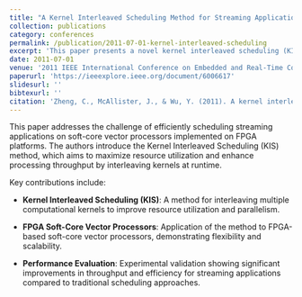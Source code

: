 ```yaml
---
title: "A Kernel Interleaved Scheduling Method for Streaming Applications on Soft-core Vector Processors"
collection: publications
category: conferences
permalink: /publication/2011-07-01-kernel-interleaved-scheduling
excerpt: 'This paper presents a novel kernel interleaved scheduling (KIS) method for streaming applications on soft-core vector processors, aiming to improve resource utilization and performance in FPGA-based systems.'
date: 2011-07-01
venue: '2011 IEEE International Conference on Embedded and Real-Time Computing Systems and Applications (RTCSA), pp. 278–285'
paperurl: 'https://ieeexplore.ieee.org/document/6006617'
slidesurl: ''
bibtexurl: ''
citation: 'Zheng, C., McAllister, J., & Wu, Y. (2011). A kernel interleaved scheduling method for streaming applications on soft-core vector processors. In *2011 IEEE International Conference on Embedded and Real-Time Computing Systems and Applications (RTCSA)* (pp. 278–285). IEEE. https://doi.org/10.1109/RTCSA.2011.6006617'
---
```


This paper addresses the challenge of efficiently scheduling streaming applications on soft-core vector processors implemented on FPGA platforms. The authors introduce the Kernel Interleaved Scheduling (KIS) method, which aims to maximize resource utilization and enhance processing throughput by interleaving kernels at runtime.

Key contributions include:

- **Kernel Interleaved Scheduling (KIS)**: A method for interleaving multiple computational kernels to improve resource utilization and parallelism.

- **FPGA Soft-Core Vector Processors**: Application of the method to FPGA-based soft-core vector processors, demonstrating flexibility and scalability.

- **Performance Evaluation**: Experimental validation showing significant improvements in throughput and efficiency for streaming applications compared to traditional scheduling approaches.
